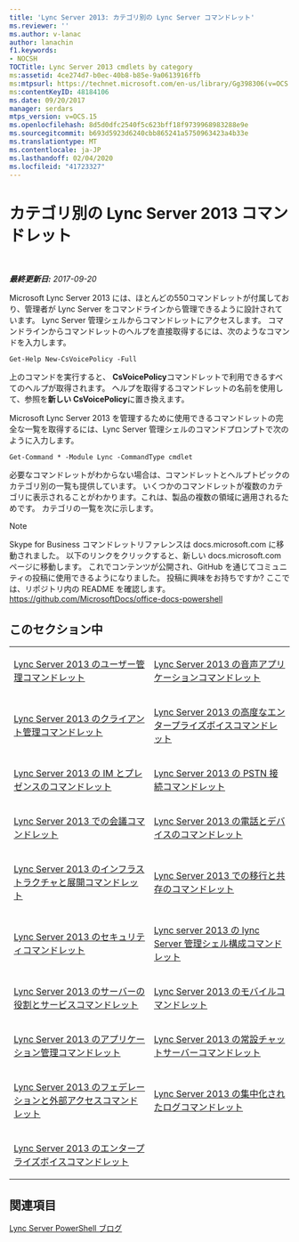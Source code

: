 ```yaml
---
title: 'Lync Server 2013: カテゴリ別の Lync Server コマンドレット'
ms.reviewer: ''
ms.author: v-lanac
author: lanachin
f1.keywords:
- NOCSH
TOCTitle: Lync Server 2013 cmdlets by category
ms:assetid: 4ce274d7-b0ec-40b8-b85e-9a0613916ffb
ms:mtpsurl: https://technet.microsoft.com/en-us/library/Gg398306(v=OCS.15)
ms:contentKeyID: 48184106
ms.date: 09/20/2017
manager: serdars
mtps_version: v=OCS.15
ms.openlocfilehash: 8d5d0dfc2540f5c623bff18f9739968983288e9e
ms.sourcegitcommit: b693d5923d6240cbb865241a5750963423a4b33e
ms.translationtype: MT
ms.contentlocale: ja-JP
ms.lasthandoff: 02/04/2020
ms.locfileid: "41723327"
---
```

<div data-xmlns="http://www.w3.org/1999/xhtml">

<div class="topic" data-xmlns="http://www.w3.org/1999/xhtml" data-msxsl="urn:schemas-microsoft-com:xslt" data-cs="http://msdn.microsoft.com/en-us/">

<div data-asp="http://msdn2.microsoft.com/asp">

# <a name="lync-server-2013-cmdlets-by-category"></a>カテゴリ別の Lync Server 2013 コマンドレット

</div>

<div id="mainSection">

<div id="mainBody">

<span> </span>

_**最終更新日:** 2017-09-20_

Microsoft Lync Server 2013 には、ほとんどの550コマンドレットが付属しており、管理者が Lync Server をコマンドラインから管理できるように設計されています。 Lync Server 管理シェルからコマンドレットにアクセスします。 コマンドラインからコマンドレットのヘルプを直接取得するには、次のようなコマンドを入力します。

    Get-Help New-CsVoicePolicy -Full

上のコマンドを実行すると、 **CsVoicePolicy**コマンドレットで利用できるすべてのヘルプが取得されます。 ヘルプを取得するコマンドレットの名前を使用して、参照を**新しい CsVoicePolicy**に置き換えます。

Microsoft Lync Server 2013 を管理するために使用できるコマンドレットの完全な一覧を取得するには、Lync Server 管理シェルのコマンドプロンプトで次のように入力します。

    Get-Command * -Module Lync -CommandType cmdlet

必要なコマンドレットがわからない場合は、コマンドレットとヘルプトピックのカテゴリ別の一覧も提供しています。 いくつかのコマンドレットが複数のカテゴリに表示されることがわかります。これは、製品の複数の領域に適用されるためです。 カテゴリの一覧を次に示します。

<div>


> [!NOTE]
> Skype for Business コマンドレットリファレンスは docs.microsoft.com に移動されました。 以下のリンクをクリックすると、新しい docs.microsoft.com ページに移動します。 これでコンテンツが公開され、GitHub を通じてコミュニティの投稿に使用できるようになりました。 投稿に興味をお持ちですか? ここでは、リポジトリ内の README を確認します。<A href="https://github.com/microsoftdocs/office-docs-powershell">https://github.com/MicrosoftDocs/office-docs-powershell</A>



</div>

<div>

## <a name="in-this-section"></a>このセクション中


<table>
<colgroup>
<col style="width: 50%" />
<col style="width: 50%" />
</colgroup>
<tbody>
<tr class="odd">
<td><p><a href="lync-server-2013-user-management-cmdlets.md">Lync Server 2013 のユーザー管理コマンドレット</a></p></td>
<td><p><a href="lync-server-2013-voice-application-cmdlets.md">Lync Server 2013 の音声アプリケーションコマンドレット</a></p></td>
</tr>
<tr class="even">
<td><p><a href="lync-server-2013-client-management-cmdlets.md">Lync Server 2013 のクライアント管理コマンドレット</a></p></td>
<td><p><a href="lync-server-2013-advanced-enterprise-voice-cmdlets.md">Lync Server 2013 の高度なエンタープライズボイスコマンドレット</a></p></td>
</tr>
<tr class="odd">
<td><p><a href="lync-server-2013-im-and-presence-cmdlets.md">Lync Server 2013 の IM とプレゼンスのコマンドレット</a></p></td>
<td><p><a href="lync-server-2013-pstn-connectivity-cmdlets.md">Lync Server 2013 の PSTN 接続コマンドレット</a></p></td>
</tr>
<tr class="even">
<td><p><a href="lync-server-2013-conferencing-cmdlets.md">Lync Server 2013 での会議コマンドレット</a></p></td>
<td><p><a href="lync-server-2013-phones-and-devices-cmdlets.md">Lync Server 2013 の電話とデバイスのコマンドレット</a></p></td>
</tr>
<tr class="odd">
<td><p><a href="lync-server-2013-infrastructure-and-deployment-cmdlets.md">Lync Server 2013 のインフラストラクチャと展開コマンドレット</a></p></td>
<td><p><a href="lync-server-2013-migration-and-coexistence-cmdlets.md">Lync Server 2013 での移行と共存のコマンドレット</a></p></td>
</tr>
<tr class="even">
<td><p><a href="lync-server-2013-security-cmdlets.md">Lync Server 2013 のセキュリティコマンドレット</a></p></td>
<td><p><a href="lync-server-2013-lync-server-management-shell-configuration-cmdlets.md">Lync server 2013 の lync Server 管理シェル構成コマンドレット</a></p></td>
</tr>
<tr class="odd">
<td><p><a href="lync-server-2013-server-roles-and-services-cmdlets.md">Lync Server 2013 のサーバーの役割とサービスコマンドレット</a></p></td>
<td><p><a href="lync-server-2013-mobility-cmdlets.md">Lync Server 2013 のモバイルコマンドレット</a></p></td>
</tr>
<tr class="even">
<td><p><a href="lync-server-2013-application-management-cmdlets.md">Lync Server 2013 のアプリケーション管理コマンドレット</a></p></td>
<td><p><a href="lync-server-2013-persistent-chat-server-cmdlets.md">Lync Server 2013 の常設チャットサーバーコマンドレット</a></p></td>
</tr>
<tr class="odd">
<td><p><a href="lync-server-2013-federation-and-external-access-cmdlets.md">Lync Server 2013 のフェデレーションと外部アクセスコマンドレット</a></p></td>
<td><p><a href="lync-server-2013-centralized-logging-cmdlets.md">Lync Server 2013 の集中化されたログコマンドレット</a></p></td>
</tr>
<tr class="even">
<td><p><a href="lync-server-2013-enterprise-voice-cmdlets.md">Lync Server 2013 のエンタープライズボイスコマンドレット</a></p></td>
<td></td>
</tr>
</tbody>
</table>


</div>

<div>

## <a name="see-also"></a>関連項目


[Lync Server PowerShell ブログ](https://go.microsoft.com/fwlink/p/?linkid=203150)  
  

</div>

</div>

<span> </span>

</div>

</div>

</div>

